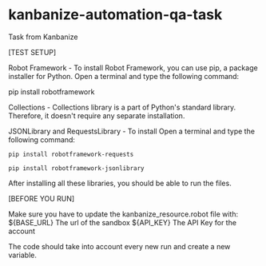 # kanbanize-automation-qa-task
Task from Kanbanize

[TEST SETUP]


Robot Framework - To install Robot Framework, you can use pip, a package installer for Python. Open a terminal and type the following command:

pip install robotframework

Collections - Collections library is a part of Python's standard library. Therefore, it doesn't require any separate installation.

JSONLibrary and RequestsLibrary - To install Open a terminal and type the following command:

    pip install robotframework-requests
    
    pip install robotframework-jsonlibrary
    
After installing all these libraries, you should be able to run the files. 


[BEFORE YOU RUN]

Make sure you have to update the kanbanize_resource.robot file with:
${BASE_URL} The url of the sandbox
${API_KEY} The API Key for the account


The code should take into account every new run and create a new variable.


